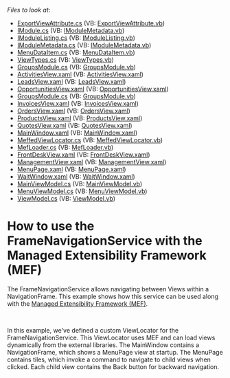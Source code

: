 <!-- default file list -->
*Files to look at*:

* [ExportViewAttribute.cs](./CS/MeffedNavigationService.Infrastructure/Contract/ExportViewAttribute.cs) (VB: [ExportViewAttribute.vb](./VB/MeffedNavigationService.Infrastructure/Contract/ExportViewAttribute.vb))
* [IModule.cs](./CS/MeffedNavigationService.Infrastructure/Contract/IModule.cs) (VB: [IModuleMetadata.vb](./VB/MeffedNavigationService.Infrastructure/Contract/IModuleMetadata.vb))
* [IModuleListing.cs](./CS/MeffedNavigationService.Infrastructure/Contract/IModuleListing.cs) (VB: [IModuleListing.vb](./VB/MeffedNavigationService.Infrastructure/Contract/IModuleListing.vb))
* [IModuleMetadata.cs](./CS/MeffedNavigationService.Infrastructure/Contract/IModuleMetadata.cs) (VB: [IModuleMetadata.vb](./VB/MeffedNavigationService.Infrastructure/Contract/IModuleMetadata.vb))
* [MenuDataItem.cs](./CS/MeffedNavigationService.Infrastructure/DataModel/MenuDataItem.cs) (VB: [MenuDataItem.vb](./VB/MeffedNavigationService.Infrastructure/DataModel/MenuDataItem.vb))
* [ViewTypes.cs](./CS/MeffedNavigationService.Infrastructure/Enums/ViewTypes.cs) (VB: [ViewTypes.vb](./VB/MeffedNavigationService.Infrastructure/Enums/ViewTypes.vb))
* [GroupsModule.cs](./CS/MeffedNavigationService.ModuleA/GroupsModule.cs) (VB: [GroupsModule.vb](./VB/MeffedNavigationService.ModuleA/GroupsModule.vb))
* [ActivitiesView.xaml](./CS/MeffedNavigationService.ModuleA/View/ActivitiesView.xaml) (VB: [ActivitiesView.xaml](./VB/MeffedNavigationService.ModuleA/View/ActivitiesView.xaml))
* [LeadsView.xaml](./CS/MeffedNavigationService.ModuleA/View/LeadsView.xaml) (VB: [LeadsView.xaml](./VB/MeffedNavigationService.ModuleA/View/LeadsView.xaml))
* [OpportunitiesView.xaml](./CS/MeffedNavigationService.ModuleA/View/OpportunitiesView.xaml) (VB: [OpportunitiesView.xaml](./VB/MeffedNavigationService.ModuleA/View/OpportunitiesView.xaml))
* [GroupsModule.cs](./CS/MeffedNavigationService.ModuleB/GroupsModule.cs) (VB: [GroupsModule.vb](./VB/MeffedNavigationService.ModuleB/GroupsModule.vb))
* [InvoicesView.xaml](./CS/MeffedNavigationService.ModuleB/View/InvoicesView.xaml) (VB: [InvoicesView.xaml](./VB/MeffedNavigationService.ModuleB/View/InvoicesView.xaml))
* [OrdersView.xaml](./CS/MeffedNavigationService.ModuleB/View/OrdersView.xaml) (VB: [OrdersView.xaml](./VB/MeffedNavigationService.ModuleB/View/OrdersView.xaml))
* [ProductsView.xaml](./CS/MeffedNavigationService.ModuleB/View/ProductsView.xaml) (VB: [ProductsView.xaml](./VB/MeffedNavigationService.ModuleB/View/ProductsView.xaml))
* [QuotesView.xaml](./CS/MeffedNavigationService.ModuleB/View/QuotesView.xaml) (VB: [QuotesView.xaml](./VB/MeffedNavigationService.ModuleB/View/QuotesView.xaml))
* [MainWindow.xaml](./CS/MeffedNavigationService/MainWindow.xaml) (VB: [MainWindow.xaml](./VB/MeffedNavigationService/MainWindow.xaml))
* [MeffedViewLocator.cs](./CS/MeffedNavigationService/MEF/MeffedViewLocator.cs) (VB: [MeffedViewLocator.vb](./VB/MeffedNavigationService/MEF/MeffedViewLocator.vb))
* [MefLoader.cs](./CS/MeffedNavigationService/MEF/MefLoader.cs) (VB: [MefLoader.vb](./VB/MeffedNavigationService/MEF/MefLoader.vb))
* [FrontDeskView.xaml](./CS/MeffedNavigationService/View/FrontDeskView.xaml) (VB: [FrontDeskView.xaml](./VB/MeffedNavigationService/View/FrontDeskView.xaml))
* [ManagementView.xaml](./CS/MeffedNavigationService/View/ManagementView.xaml) (VB: [ManagementView.xaml](./VB/MeffedNavigationService/View/ManagementView.xaml))
* [MenuPage.xaml](./CS/MeffedNavigationService/View/MenuPage.xaml) (VB: [MenuPage.xaml](./VB/MeffedNavigationService/View/MenuPage.xaml))
* [WaitWindow.xaml](./CS/MeffedNavigationService/View/WaitWindow.xaml) (VB: [WaitWindow.xaml](./VB/MeffedNavigationService/View/WaitWindow.xaml))
* [MainViewModel.cs](./CS/MeffedNavigationService/ViewModel/MainViewModel.cs) (VB: [MainViewModel.vb](./VB/MeffedNavigationService/ViewModel/MainViewModel.vb))
* [MenuViewModel.cs](./CS/MeffedNavigationService/ViewModel/MenuViewModel.cs) (VB: [MenuViewModel.vb](./VB/MeffedNavigationService/ViewModel/MenuViewModel.vb))
* [ViewModel.cs](./CS/MeffedNavigationService/ViewModel/ViewModel.cs) (VB: [ViewModel.vb](./VB/MeffedNavigationService/ViewModel/ViewModel.vb))
<!-- default file list end -->
# How to use the FrameNavigationService with the Managed Extensibility Framework (MEF)


<p>The FrameNavigationService allows navigating between Views within a NavigationFrame. This example shows how this service can be used along with the <a href="https://msdn.microsoft.com/en-us/library/dd460648(v=vs.110).aspx">Managed Extensibility Framework (MEF)</a>.</p>
<br>
<p>In this example, we've defined a custom ViewLocator for the FrameNavigationService. This ViewLocator uses MEF and can load views dynamically from the external libraries. The MainWindow contains a NavigationFrame, which shows a MenuPage view at startup. The MenuPage contains tiles, which invoke a command to navigate to child views when clicked. Each child view contains the Back button for backward navigation.</p>

<br/>


